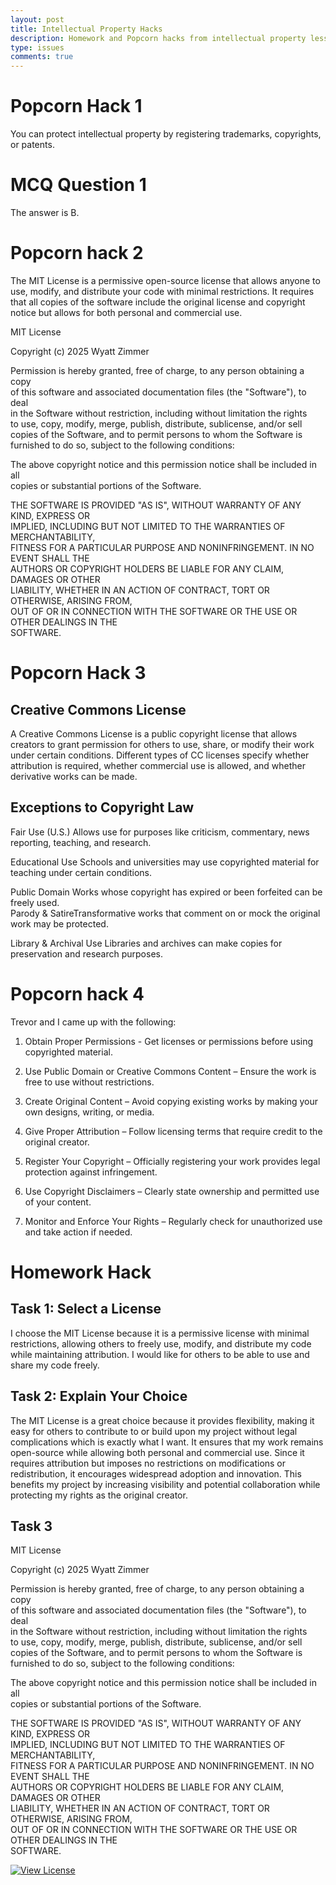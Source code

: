 ```yaml
---
layout: post  
title: Intellectual Property Hacks
description: Homework and Popcorn hacks from intellectual property lesson
type: issues  
comments: true  
---
```


# Popcorn Hack 1

You can protect intellectual property by registering trademarks, copyrights, or patents. 

# MCQ Question 1 

The answer is B.

# Popcorn hack 2

The MIT License is a permissive open-source license that allows anyone to use, modify, and distribute your code with minimal restrictions. It requires that all copies of the software include the original license and copyright notice but allows for both personal and commercial use.

MIT License  

Copyright (c) 2025 Wyatt Zimmer

Permission is hereby granted, free of charge, to any person obtaining a copy  
of this software and associated documentation files (the "Software"), to deal  
in the Software without restriction, including without limitation the rights  
to use, copy, modify, merge, publish, distribute, sublicense, and/or sell  
copies of the Software, and to permit persons to whom the Software is  
furnished to do so, subject to the following conditions:  

The above copyright notice and this permission notice shall be included in all  
copies or substantial portions of the Software.  

THE SOFTWARE IS PROVIDED "AS IS", WITHOUT WARRANTY OF ANY KIND, EXPRESS OR  
IMPLIED, INCLUDING BUT NOT LIMITED TO THE WARRANTIES OF MERCHANTABILITY,  
FITNESS FOR A PARTICULAR PURPOSE AND NONINFRINGEMENT. IN NO EVENT SHALL THE  
AUTHORS OR COPYRIGHT HOLDERS BE LIABLE FOR ANY CLAIM, DAMAGES OR OTHER  
LIABILITY, WHETHER IN AN ACTION OF CONTRACT, TORT OR OTHERWISE, ARISING FROM,  
OUT OF OR IN CONNECTION WITH THE SOFTWARE OR THE USE OR OTHER DEALINGS IN THE  
SOFTWARE.  

# Popcorn Hack 3

## Creative Commons License  

A Creative Commons License is a public copyright license that allows creators to grant permission for others to use, share, or modify their work under certain conditions. Different types of CC licenses specify whether attribution is required, whether commercial use is allowed, and whether derivative works can be made.  

## Exceptions to Copyright Law 
 
Fair Use (U.S.) Allows use for purposes like criticism, commentary, news reporting, teaching, and research.  

Educational Use Schools and universities may use copyrighted material for teaching under certain conditions. 

Public Domain Works whose copyright has expired or been forfeited can be freely used.  
Parody & SatireTransformative works that comment on or mock the original work may be protected.  

Library & Archival Use Libraries and archives can make copies for preservation and research purposes.

# Popcorn hack 4

Trevor and I came up with the following:  

1. Obtain Proper Permissions - Get licenses or permissions before using copyrighted material.  

2. Use Public Domain or Creative Commons Content – Ensure the work is free to use without restrictions.  

3. Create Original Content – Avoid copying existing works by making your own designs, writing, or media.  

4. Give Proper Attribution – Follow licensing terms that require credit to the original creator. 

5. Register Your Copyright – Officially registering your work provides legal protection against infringement.  

6. Use Copyright Disclaimers – Clearly state ownership and permitted use of your content.  

7. Monitor and Enforce Your Rights – Regularly check for unauthorized use and take action if needed.

# Homework Hack

## Task 1: Select a License  

I choose the MIT License because it is a permissive license with minimal restrictions, allowing others to freely use, modify, and distribute my code while maintaining attribution. I would like for others to be able to use and share my code freely.

## Task 2: Explain Your Choice 

The MIT License is a great choice because it provides flexibility, making it easy for others to contribute to or build upon my project without legal complications which is exactly what I want. It ensures that my work remains open-source while allowing both personal and commercial use. Since it requires attribution but imposes no restrictions on modifications or redistribution, it encourages widespread adoption and innovation. This benefits my project by increasing visibility and potential collaboration while protecting my rights as the original creator.

## Task 3

MIT License  

Copyright (c) 2025 Wyatt Zimmer  

Permission is hereby granted, free of charge, to any person obtaining a copy  
of this software and associated documentation files (the "Software"), to deal  
in the Software without restriction, including without limitation the rights  
to use, copy, modify, merge, publish, distribute, sublicense, and/or sell  
copies of the Software, and to permit persons to whom the Software is  
furnished to do so, subject to the following conditions:  

The above copyright notice and this permission notice shall be included in all  
copies or substantial portions of the Software.  

THE SOFTWARE IS PROVIDED "AS IS", WITHOUT WARRANTY OF ANY KIND, EXPRESS OR  
IMPLIED, INCLUDING BUT NOT LIMITED TO THE WARRANTIES OF MERCHANTABILITY,  
FITNESS FOR A PARTICULAR PURPOSE AND NONINFRINGEMENT. IN NO EVENT SHALL THE  
AUTHORS OR COPYRIGHT HOLDERS BE LIABLE FOR ANY CLAIM, DAMAGES OR OTHER  
LIABILITY, WHETHER IN AN ACTION OF CONTRACT, TORT OR OTHERWISE, ARISING FROM,  
OUT OF OR IN CONNECTION WITH THE SOFTWARE OR THE USE OR OTHER DEALINGS IN THE  
SOFTWARE.  

[![View License](https://img.shields.io/badge/View-License-blue)](/license)



